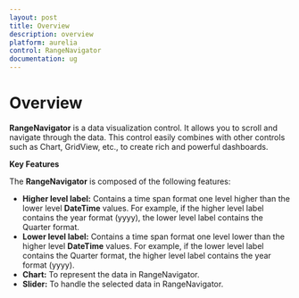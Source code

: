 ```yaml
---
layout: post
title: Overview
description: overview
platform: aurelia
control: RangeNavigator
documentation: ug
---
```


# Overview

**RangeNavigator** is a data visualization control.  It allows you to scroll and navigate through the data. This control easily combines with other controls such as Chart, GridView, etc., to create rich and powerful dashboards.

**Key Features**

The **RangeNavigator** is composed of the following features: 

* **Higher level label:** Contains a time span format one level higher than the lower level **DateTime** values. For example, if the higher level label contains the year format (yyyy), the lower level label contains the Quarter format.
* **Lower level label:** Contains a time span format one level lower than the higher level **DateTime** values. For example, if the lower level label contains the Quarter format, the higher level label contains the year format (yyyy).
* **Chart:** To represent the data in RangeNavigator.
* **Slider:** To handle the selected data in RangeNavigator.

